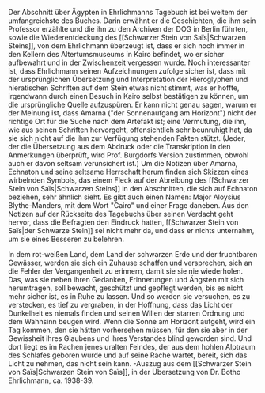 
Der Abschnitt über Ägypten in Ehrlichmanns Tagebuch ist bei weitem der umfangreichste des Buches. Darin erwähnt er die Geschichten, die ihm sein Professor erzählte und die ihn zu den Archiven der DOG in Berlin führten, sowie die Wiederentdeckung des [[Schwarzer Stein von Saïs|Schwarzen Steins]], von dem Ehrlichmann überzeugt ist, dass er sich noch immer in den Kellern des Altertumsmuseums in Kairo befindet, wo er sicher aufbewahrt und in der Zwischenzeit vergessen wurde. Noch interessanter ist, dass Ehrlichmann seinen Aufzeichnungen zufolge sicher ist, dass mit der ursprünglichen Übersetzung und Interpretation der Hieroglyphen und hieratischen Schriften auf dem Stein etwas nicht stimmt, was er hoffte, irgendwann durch einen Besuch in Kairo selbst bestätigen zu können, um die ursprüngliche Quelle aufzuspüren. Er kann nicht genau sagen, warum er der Meinung ist, dass Amarna ("der Sonnenaufgang am Horizont") nicht der richtige Ort für die Suche nach dem Artefakt ist; eine Vermutung, die ihn, wie aus seinen Schriften hervorgeht, offensichtlich sehr beunruhigt hat, da sie sich nicht auf die ihm zur Verfügung stehenden Fakten stützt. (Jeder, der die Übersetzung aus dem Abdruck oder die Transkription in den Anmerkungen überprüft, wird Prof. Burgdorfs Version zustimmen, obwohl auch er davon seltsam verunsichert ist.)
Um die Notizen über Amarna, Echnaton und seine seltsame Herrschaft herum finden sich Skizzen eines wirbelnden Symbols, das einem Fleck auf der Abreibung des [[Schwarzer Stein von Saïs|Schwarzen Steins]] in den Abschnitten, die sich auf Echnaton beziehen, sehr ähnlich sieht. Es gibt auch einen Namen: Major Aloysius Blythe-Manders, mit dem Wort "Cairo" und einer Frage daneben. Aus den Notizen auf der Rückseite des Tagebuchs über seinen Verdacht geht hervor, dass die Befragten den Eindruck hatten, [[Schwarzer Stein von Saïs|der Schwarze Stein]] sei nicht mehr da, und dass er nichts unternahm, um sie eines Besseren zu belehren.


In dem rot-weißen Land, dem Land der schwarzen Erde und der fruchtbaren Gewässer, werden sie sich ein Zuhause schaffen und versprechen, sich an die Fehler der Vergangenheit zu erinnern, damit sie sie nie wiederholen. Das, was sie neben ihren Gedanken, Erinnerungen und Ängsten mit sich herumtragen, soll bewacht, geschützt und gepflegt werden, bis es nicht mehr sicher ist, es in Ruhe zu lassen. Und so werden sie versuchen, es zu verstecken, es tief zu vergraben, in der Hoffnung, dass das Licht der Dunkelheit es niemals finden und seinen Willen der starren Ordnung und dem Wahnsinn beugen wird. Wenn die Sonne am Horizont aufgeht, wird ein Tag kommen, den sie hätten vorhersehen müssen, für den sie aber in der Gewissheit ihres Glaubens und ihres Verstandes blind geworden sind. Und dort liegt es im Rachen jenes uralten Feindes, der aus dem hohlen Alptraum des Schlafes geboren wurde und auf seine Rache wartet, bereit, sich das Licht zu nehmen, das nicht sein kann. -Auszug aus dem [[Schwarzer Stein von Saïs|Schwarzen Stein von Saïs]], in der Übersetzung von Dr. Botho Ehrlichmann, ca. 1938-39.
